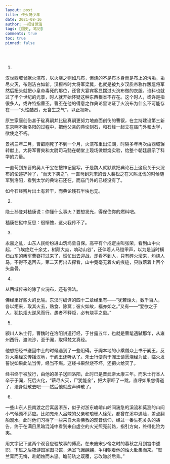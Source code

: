 ```yaml
---
layout: post
title: 传火吗少年
date: 2021-08-16
author: 一把甘蔗渣
tags: [国史, 笔记]
comments: true
toc: true
pinned: false
---
```

<br/>






1.

汉世西域曾献火浣布，以火烧之则如凡布，但烧的不是布本身而是布上的污垢，垢尽火灭，布则洁白如新。汉桓帝时大将军梁冀，也就是被九岁汉质帝称作跋扈将军然后扭头就把小皇帝毒死的那位，还曾大宴宾客显摆过火浣布做的衣服。谁料也就过了半个世纪的光景，时人就开始怀疑这种东西根本不存在。这个时人，或许是指很多人，或许特指曹丕。曹丕在他的得意之作典论里论证了火浣布为什么不可能存在——“火性酷烈，无含生之气”，以正视听。

原生家庭创伤甚于碇真嗣并比碇真嗣更努力地直面创伤的曹叡，在主持建设第三新东京啊不新洛阳的过程中，把他父亲的典论刻石，和石经一起立在庙门外和太学，欲使之不朽。

景初三年二月，曹叡刚死了不到一个月，火浣布重出江湖，时隔多年再次由西域辗转献上。大将军曹爽和太尉司马懿在朝堂上现场做燃烧实验，给整个朝廷展示了科学的力量。

一直苟到东晋的吴人干宝在搜神记里写，于是魏人就默默把典论石上这段关于火浣布的论述铲掉了，“而天下笑之”。一直苟到刘宋的晋人裴松之在义熙北伐的时候随军到洛阳，看到太学的典论石还在，而庙门外的已经没有了。

如今石经残片出土有若干，而典论残石半块也无。
<br/>

2.

隐士孙登对嵇康说：你懂什么事火？要想发光，得保住你的燃料吧。

嵇康在狱中反思：很惭愧，这火我传不了。
<br/>

3.

永嘉之乱，山东人民纷纷进山筑坞垒自保。高平有个戍逻主叫张荣，看到山中火起，“飞埃绝烂十余丈，树颠大焱，响动山谷”，还伴着人马铠甲声，以为是当时横扫山东的叛军曹嶷打过来了，慌忙出去迎战，却看不到人，只有碎火滚来，灼烧人马，不得不退回去。第二天再出去探看，山中竟毫无着火的痕迹，只散落着上百个头盖骨。
<br/>

4.

从西域传来的除了火浣布，还有佛法。

佛经里好些火的比喻。东汉时编译的四十二章经里有——“犹若炬火，数千百人，各以炬来，取其火去，熟食、除冥；彼火如故，福亦如之。”又有——“爱欲之于人，犹执炬火逆风而行。愚者不释炬，必有烧手之患。”
<br/>

5.

颍川人朱士行，曹魏时在洛阳讲道行经，于甘露五年，也就是曹髦遇弑那年，从雍州西行，渡流沙，至于阗，取得梵文真经。

他想把经书送回中土的时候遇到了一些阻碍。于阗本地的小乘僧众上书于阗王，反对大乘经文传播汉地，于阗王还听从了。朱士行便向于阗王请愿烧经为证，临火发誓说如果此法当传，经当不燃。这经书果然烧不坏，还把火给灭了。

经书终于被放行，由他的弟子送回洛阳，此时已是晋武帝太康三年。而朱士行本人卒于于阗，死后火化，“薪尽火灭，尸犹能全”，把大家吓了一跳，直呼如果您得道了，法身就散去吧——然后他就应声碎散了。
<br/>

6.

一些山东人民南渡之后寓居浙东，似乎对浙东峻峭山岭间湍急的溪流和莫测的山间小气候颇不适应。比如兖州人吕竦的父亲和琅琊人徐荣，都曾在溪中遇险，差点翻船溺水。此时他们习得了一些来自大乘佛教的观音信仰，经过一番生死关头的祷告，终于在满目黑暗混沌中看到来自虚空的火光照亮前路，指引方向，终得化险为夷。

用文字记下这两个观音应验故事的傅亮，在未废宋少帝之时的暮秋之月到宫中述职，下班之后夜游国家图书馆，满室飞蛾翩翩，争相朝着他的烛火赴集而来。“糜兰膏而​无悔，赴朗烛而未惩。瞻前轨之既覆，忘改辙於后乘。”

<br/>
<br/>
<br/>

